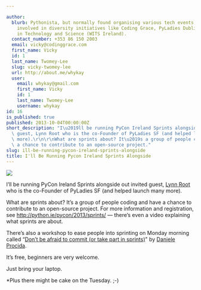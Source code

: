 ```yaml
---

author:
  blurb: Pythonista, but normally found organising various tech events, and now heavily
    involved in diversity initiatives like Coding Grace, PyLadies Dublin, and Women
    in Technology and Science (WITS Ireland).
  contact_number: +353 86 150 2003
  email: vicky@codinggrace.com
  first_name: Vicky
  id: 1
  last_name: Twomey-Lee
  slug: vicky-twomey-lee
  url: http://about.me/whykay
  user:
    email: whykay@gmail.com
    first_name: Vicky
    id: 1
    last_name: Twomey-Lee
    username: whykay
id: 16
is_published: true
published: 2013-10-04T00:00:00Z
short_description: "I\u2019ll be running PyCon Ireland Sprints alongside out invited\
  \ guest, Lynn Root who is the co-Founder of PyLadies SF (and helped launch many\
  \ more).\r\n\r\nWhat are sprints about? It\u2019s a group of people coding and have\
  \ a chance to contribute to an open-source project."
slug: ill-be-running-pycon-ireland-sprints-alongside
title: I'll Be Running Pycon Ireland Sprints Alongside
---
```


<img src="http://25.media.tumblr.com/7d78012e84eb130d3a28b921f88584a8/tumblr_mu5i16j7m71ryeu4co1_400.jpg"><br/><p>I&#8217;ll be running PyCon Ireland Sprints alongside out invited guest, <a href="http://www.roguelynn.com/" title="Lynn Root">Lynn Root </a>who is the co-Founder of PyLadies SF (and helped launch many more).</p>
<p><span>What are sprints about? It&#8217;s a group of people coding and have a chance to contribute to an open-source project. For more information and registration, see </span><span></span><a href="http://python.ie/pycon/2013/sprints/" title="PyCon Ireland Sprints - Tis Free!">http://python.ie/pycon/2013/sprints/</a><span> &#8212; there&#8217;s even a video explaining what sprints are about. </span></p>
<p><span>There&#8217;s also a workshop to ease people into sprinting on Monday morning called &#8220;</span><a href="http://python.ie/pycon/2013/talks/don_t_be_afraid_to_commit__or_take_part_in_the_sprints_/" title="Workshop by Daniele Procida: &quot;Don't be afraid to commit (or take part in the sprints)&quot;">Don&#8217;t be afraid to commit (or take part in sprints)</a><span>" by </span><span></span><a href="http://python.ie/pycon/2013/speakers/daniele_procida/" title="Daniele Procida">Daniele Procida</a><span>.</span></p>
<p>It&#8217;s free, beginners are very welcome.</p>
<p>Just bring your laptop.</p>
<p>*Plus there might be cake on the Tuesday. ;-)</p>